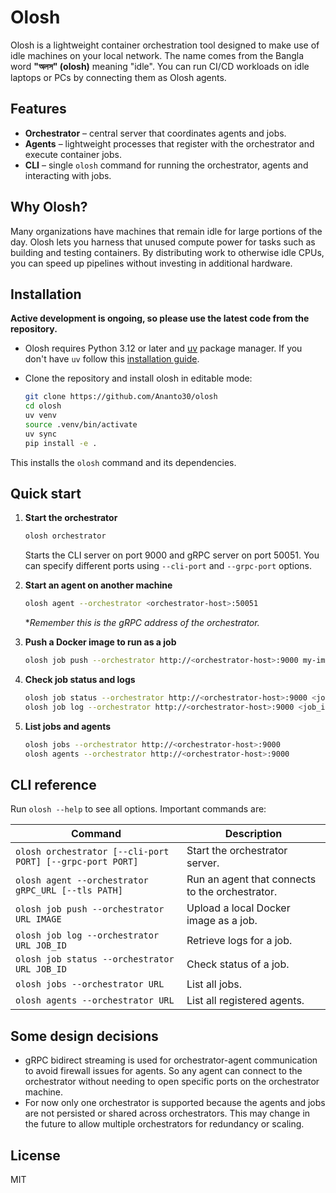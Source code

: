 # Olosh

Olosh is a lightweight container orchestration tool designed to make use of idle machines on your local network. The name comes from the Bangla word **"অলস" (olosh)** meaning "idle". You can run CI/CD workloads on idle laptops or PCs by connecting them as Olosh agents.

## Features

* **Orchestrator** – central server that coordinates agents and jobs.
* **Agents** – lightweight processes that register with the orchestrator and execute container jobs.
* **CLI** – single `olosh` command for running the orchestrator, agents and interacting with jobs.

## Why Olosh?

Many organizations have machines that remain idle for large portions of the day. Olosh lets you harness that unused compute power for tasks such as building and testing containers. By distributing work to otherwise idle CPUs, you can speed up pipelines without investing in additional hardware.

## Installation

**Active development is ongoing, so please use the latest code from the repository.**

* Olosh requires Python 3.12 or later and [uv](https://github.com/astral-sh/uv) package manager. If you don't have `uv` follow this [installation guide](https://github.com/astral-sh/uv?tab=readme-ov-file#installation).

- Clone the repository and install olosh in editable mode:

  ```bash
  git clone https://github.com/Ananto30/olosh
  cd olosh
  uv venv
  source .venv/bin/activate
  uv sync
  pip install -e .
  ```

This installs the `olosh` command and its dependencies.

## Quick start

1. **Start the orchestrator**

   ```bash
   olosh orchestrator
   ```

   Starts the CLI server on port 9000 and gRPC server on port 50051. You can specify different ports using `--cli-port` and `--grpc-port` options.

2. **Start an agent on another machine**

   ```bash
   olosh agent --orchestrator <orchestrator-host>:50051
   ```

   \**Remember this is the gRPC address of the orchestrator.*

3. **Push a Docker image to run as a job**

   ```bash
   olosh job push --orchestrator http://<orchestrator-host>:9000 my-image:latest
   ```

4. **Check job status and logs**

   ```bash
   olosh job status --orchestrator http://<orchestrator-host>:9000 <job_id>
   olosh job log --orchestrator http://<orchestrator-host>:9000 <job_id>
   ```

5. **List jobs and agents**

   ```bash
   olosh jobs --orchestrator http://<orchestrator-host>:9000
   olosh agents --orchestrator http://<orchestrator-host>:9000
   ```

## CLI reference

Run `olosh --help` to see all options. Important commands are:

| Command | Description |
| ------- | ----------- |
| `olosh orchestrator [--cli-port PORT] [--grpc-port PORT]` | Start the orchestrator server. |
| `olosh agent --orchestrator gRPC_URL [--tls PATH]` | Run an agent that connects to the orchestrator. |
| `olosh job push --orchestrator URL IMAGE` | Upload a local Docker image as a job. |
| `olosh job log --orchestrator URL JOB_ID` | Retrieve logs for a job. |
| `olosh job status --orchestrator URL JOB_ID` | Check status of a job. |
| `olosh jobs --orchestrator URL` | List all jobs. |
| `olosh agents --orchestrator URL` | List all registered agents. |

## Some design decisions

* gRPC bidirect streaming is used for orchestrator-agent communication to avoid firewall issues for agents. So any agent can connect to the orchestrator without needing to open specific ports on the orchestrator machine.
* For now only one orchestrator is supported because the agents and jobs are not persisted or shared across orchestrators. This may change in the future to allow multiple orchestrators for redundancy or scaling.

## License

MIT
